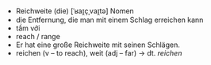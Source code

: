 - Reichweite (die)	[ˈʁaɪ̯çˌvaɪ̯tə]	Nomen	
- die Entfernung, die man mit einem Schlag erreichen kann
- tầm với
- reach / range
- Er hat eine große Reichweite mit seinen Schlägen.
- reichen (v – to reach), weit (adj – far)	→ dt. *reichen*